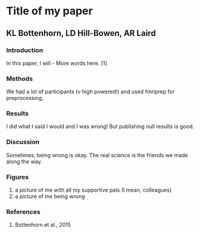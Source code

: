 # Title of my paper
## KL Bottenhorn, LD Hill-Bowen, AR Laird

### Introduction
In this paper, I will -
More words here.
[1]

### Methods
We had a lot of participants (v high powered!) and used fmriprep for preprocessing.

### Results
I did what I said I would and I was wrong! But publishing null results is good.

### Discussion
Sometimes, being wrong is okay. The real science is the friends we made along the way.

### Figures
1. a picture of me with all my supportive pals (I mean, colleagues)
2. a picture of me being wrong


### References
1. Bottenhorn et al., 2015
